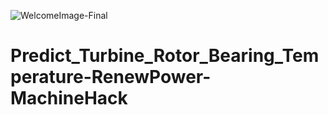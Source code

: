 ![WelcomeImage-Final](https://user-images.githubusercontent.com/84449238/188280316-d5655057-6511-4f02-ac8b-b33dabe7b59e.JPG)

# Predict_Turbine_Rotor_Bearing_Temperature-RenewPower-MachineHack
